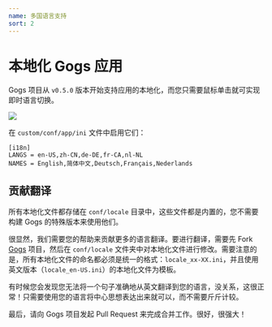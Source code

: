 ```yaml
---
name: 多国语言支持
sort: 2
---
```


# 本地化 Gogs 应用

Gogs 项目从 `v0.5.0` 版本开始支持应用的本地化，而您只需要鼠标单击就可实现即时语言切换。

![](/docs/images/lang_opt.png)

在 `custom/conf/app/ini` 文件中启用它们：

```
[i18n]
LANGS = en-US,zh-CN,de-DE,fr-CA,nl-NL
NAMES = English,简体中文,Deutsch,Français,Nederlands
```

## 贡献翻译

所有本地化文件都存储在 `conf/locale` 目录中，这些文件都是内置的，您不需要构建 Gogs 的特殊版本来使用他们。

很显然，我们需要您的帮助来贡献更多的语言翻译。要进行翻译，需要先 Fork [Gogs](https://github.com/gogits/gogs) 项目，然后在 `conf/locale` 文件夹中对本地化文件进行修改。需要注意的是，所有本地化文件的命名都必须是统一的格式：`locale_xx-XX.ini`，并且使用英文版本（`locale_en-US.ini`）的本地化文件为模板。

有时候您会发现您无法将一个句子准确地从英文翻译到您的语言，没关系，这很正常！只需要使用您的语言将中心思想表达出来就可以，而不需要斤斤计较。

最后，请向 Gogs 项目发起 Pull Request 来完成合并工作。很好，很强大！